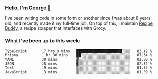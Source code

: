 ### Hello, I'm George 👋

I've been writing code in some form or another since I was about 8 years old, and recently made it my full-time job. On top of this, I maintain [Recipe Buddy](https://github.com/georgegebbett/recipe-buddy), a recipe scraper that interfaces with Grocy.  

<!--
**georgegebbett/georgegebbett** is a ✨ _special_ ✨ repository because its `README.md` (this file) appears on your GitHub profile.

Here are some ideas to get you started:

- 🔭 I’m currently working on ...
- 🌱 I’m currently learning ...
- 👯 I’m looking to collaborate on ...
- 🤔 I’m looking for help with ...
- 💬 Ask me about ...
- 📫 How to reach me: ...
- 😄 Pronouns: ...
- ⚡ Fun fact: ...
-->

### What I've been up to this week:
<!--START_SECTION:waka-->

```text
TypeScript       17 hrs 8 mins   █████████████████████░░░░   83.42 %
Prisma           1 hr 30 mins    ██░░░░░░░░░░░░░░░░░░░░░░░   07.34 %
YAML             30 mins         ▓░░░░░░░░░░░░░░░░░░░░░░░░   02.50 %
JSON             28 mins         ▓░░░░░░░░░░░░░░░░░░░░░░░░   02.32 %
Text             19 mins         ▒░░░░░░░░░░░░░░░░░░░░░░░░   01.55 %
JavaScript       13 mins         ▒░░░░░░░░░░░░░░░░░░░░░░░░   01.09 %
```

<!--END_SECTION:waka-->
